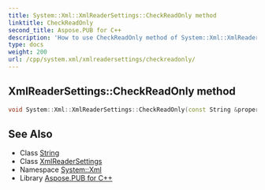 ```yaml
---
title: System::Xml::XmlReaderSettings::CheckReadOnly method
linktitle: CheckReadOnly
second_title: Aspose.PUB for C++
description: 'How to use CheckReadOnly method of System::Xml::XmlReaderSettings class in C++.'
type: docs
weight: 200
url: /cpp/system.xml/xmlreadersettings/checkreadonly/
---
```

## XmlReaderSettings::CheckReadOnly method




```cpp
void System::Xml::XmlReaderSettings::CheckReadOnly(const String &propertyName)
```

## See Also

* Class [String](../../../system/string/)
* Class [XmlReaderSettings](../)
* Namespace [System::Xml](../../)
* Library [Aspose.PUB for C++](../../../)

